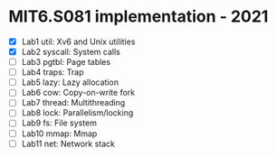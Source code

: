 # MIT6.S081 implementation - 2021
- [x] Lab1 util: Xv6 and Unix utilities
- [x] Lab2 syscall: System calls
- [ ] Lab3 pgtbl: Page tables
- [ ] Lab4 traps: Trap
- [ ] Lab5 lazy: Lazy allocation
- [ ] Lab6 cow: Copy-on-write fork
- [ ] Lab7 thread: Multithreading
- [ ] Lab8 lock: Parallelism/locking
- [ ] Lab9 fs: File system
- [ ] Lab10 mmap: Mmap
- [ ] Lab11 net: Network stack